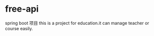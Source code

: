 # free-api
 spring boot 项目
 this is a project for education.it can manage teacher or course easily.
